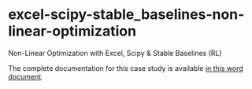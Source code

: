 # excel-scipy-stable_baselines-non-linear-optimization
Non-Linear Optimization with Excel, Scipy &amp; Stable Baselines (RL)


The complete documentation for this case study is available [in this word document](https://github.com/dsadulla1/excel-scipy-stable_baselines-non-linear-optimization/blob/master/case-study-documentation.docx).
